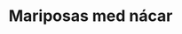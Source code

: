 ---
title: Mariposas med nácar
date: 
draft: false

# descripcion
description : Aros colgantes pasantes en plata 925 y nácar

materials: Plata 925

color: 

dimensions: largo total 2.8cm ancho 2cm

code: 01-01-0803

type: "Aros"

categories: []

price: $9.070,00

price_eftvo: $7.710,00

# Images
# first image will be shown in the product page
images:
  # - image: "images/path_to_image"
  # La ubicacion de las imagenes es imagenes/Aros/Aros.Colgantes/01-01-0803-mariposas-med-nacar
  - image: "./images/aros/colgantes/01-01-0803-mariposas-med-nacar_a.jpg"
  - image: "./images/aros/colgantes/01-01-0803-mariposas-med-nacar_b.jpg"
---